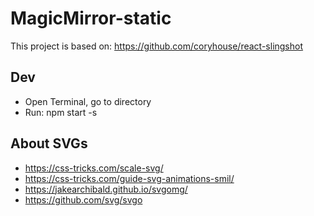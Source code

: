 # MagicMirror-static
This project is based on: https://github.com/coryhouse/react-slingshot

## Dev
* Open Terminal, go to directory
* Run: npm start -s


## About SVGs
* https://css-tricks.com/scale-svg/
* https://css-tricks.com/guide-svg-animations-smil/
* https://jakearchibald.github.io/svgomg/
* https://github.com/svg/svgo